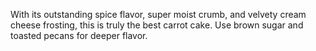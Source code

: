 
With its outstanding spice flavor, super moist crumb, and velvety cream cheese frosting, this is truly the best carrot cake. Use brown sugar and toasted pecans for deeper flavor.
